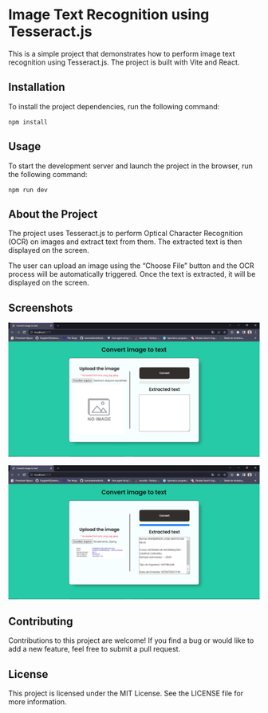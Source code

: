 # Image Text Recognition using Tesseract.js

This is a simple project that demonstrates how to perform image text recognition using Tesseract.js. The project is built with Vite and React.

## Installation

To install the project dependencies, run the following command:

```
npm install
```

## Usage

To start the development server and launch the project in the browser, run the following command:
```
npm run dev
```

## About the Project

The project uses Tesseract.js to perform Optical Character Recognition (OCR) on images and extract text from them. The extracted text is then displayed on the screen.

The user can upload an image using the “Choose File” button and the OCR process will be automatically triggered. Once the text is extracted, it will be displayed on the screen.

## Screenshots

![Screenshot 1](./public/convert-image-to-text-1.png)

![Screenshot 2](./public/convert-image-to-text-2.png)

## Contributing

Contributions to this project are welcome! If you find a bug or would like to add a new feature, feel free to submit a pull request.

## License

This project is licensed under the MIT License. See the LICENSE file for more information.
